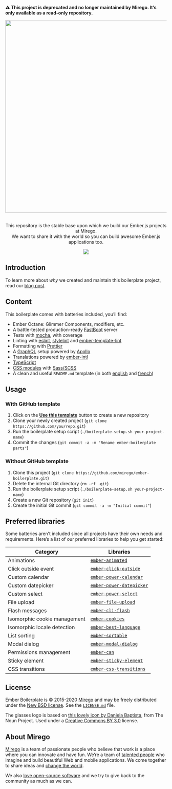**⚠️ This project is deprecated and no longer maintained by Mirego. It’s only available as a read-only repository.**

<div align="center">
  <img src="https://user-images.githubusercontent.com/11348/51911477-f2b17880-239f-11e9-89aa-8cf94e957155.png" width="600" />
  <p><br />This repository is the stable base upon which we build our Ember.js projects at Mirego.<br />We want to share it with the world so you can build awesome Ember.js applications too.</p>
  <a href="https://github.com/mirego/ember-boilerplate/actions/workflows/ci.yaml"><img src="https://github.com/mirego/ember-boilerplate/actions/workflows/ci.yaml/badge.svg" /></a>
</div>

## Introduction

To learn more about _why_ we created and maintain this boilerplate project, read our [blog post](https://shift.mirego.com/en/boilerplate-projects).

## Content

This boilerplate comes with batteries included, you’ll find:

- Ember Octane: Glimmer Components, modifiers, etc.
- A battle-tested production-ready [FastBoot](https://ember-fastboot.com) server
- Tests with [mocha](https://mochajs.org), with coverage
- Linting with [eslint](https://eslint.org), [stylelint](https://stylelint.io) and [ember-template-lint](https://github.com/ember-template-lint/ember-template-lint)
- Formatting with [Prettier](https://prettier.io)
- A [GraphQL](https://graphql.org) setup powered by [Apollo](https://www.apollographql.com)
- Translations powered by [ember-intl](https://github.com/ember-intl/ember-intl)
- [TypeScript](https://www.typescriptlang.org)
- [CSS modules](https://github.com/salsify/ember-css-modules) with [Sass/SCSS](https://sass-lang.com)
- A clean and useful `README.md` template (in both [english](./BOILERPLATE_README.md) and [french](./BOILERPLATE_README.fr.md))

## Usage

### With GitHub template

1. Click on the [**Use this template**](https://github.com/mirego/ember-boilerplate/generate) button to create a new repository
2. Clone your newly created project (`git clone https://github.com/you/repo.git`)
3. Run the boilerplate setup script (`./boilerplate-setup.sh your-project-name`)
4. Commit the changes (`git commit -a -m "Rename ember-boilerplate parts"`)

### Without GitHub template

1. Clone this project (`git clone https://github.com/mirego/ember-boilerplate.git`)
2. Delete the internal Git directory (`rm -rf .git`)
3. Run the boilerplate setup script (`./boilerplate-setup.sh your-project-name`)
4. Create a new Git repository (`git init`)
5. Create the initial Git commit (`git commit -a -m "Initial commit"`)

## Preferred libraries

Some batteries aren’t included since all projects have their own needs and requirements. Here’s a list of our preferred libraries to help you get started:

| Category                     | Libraries                                                                        |
| ---------------------------- | -------------------------------------------------------------------------------- |
| Animations                   | [`ember-animated`](https://www.npmjs.com/package/ember-animated)                 |
| Click outside event          | [`ember-click-outside`](https://www.npmjs.com/package/ember-click-outside)       |
| Custom calendar              | [`ember-power-calendar`](https://www.npmjs.com/package/ember-power-calendar)     |
| Custom datepicker            | [`ember-power-datepicker`](https://www.npmjs.com/package/ember-power-datepicker) |
| Custom select                | [`ember-power-select`](https://www.npmjs.com/package/ember-power-select)         |
| File upload                  | [`ember-file-upload`](https://www.npmjs.com/package/ember-file-upload)           |
| Flash messages               | [`ember-cli-flash`](https://www.npmjs.com/package/ember-cli-flash)               |
| Isomorphic cookie management | [`ember-cookies`](https://www.npmjs.com/package/ember-cookies)                   |
| Isomorphic locale detection  | [`ember-best-language`](https://www.npmjs.com/package/ember-best-language)       |
| List sorting                 | [`ember-sortable`](https://www.npmjs.com/package/ember-sortable)                 |
| Modal dialog                 | [`ember-modal-dialog`](https://www.npmjs.com/package/ember-modal-dialog)         |
| Permissions management       | [`ember-can`](https://www.npmjs.com/package/ember-can)                           |
| Sticky element               | [`ember-sticky-element`](https://www.npmjs.com/package/ember-sticky-element)     |
| CSS transitions              | [`ember-css-transitions`](https://www.npmjs.com/package/ember-css-transitions)   |

## License

Ember Boilerplate is © 2015-2020 [Mirego](https://www.mirego.com) and may be freely distributed under the [New BSD license](http://opensource.org/licenses/BSD-3-Clause). See the [`LICENSE.md`](https://github.com/mirego/ember-boilerplate/blob/master/LICENSE.md) file.

The glasses logo is based on [this lovely icon by Daniela Baptista](https://thenounproject.com/term/glasses/789701), from The Noun Project. Used under a [Creative Commons BY 3.0](http://creativecommons.org/licenses/by/3.0/) license.

## About Mirego

[Mirego](https://www.mirego.com) is a team of passionate people who believe that work is a place where you can innovate and have fun. We’re a team of [talented people](https://life.mirego.com) who imagine and build beautiful Web and mobile applications. We come together to share ideas and [change the world](http://www.mirego.org).

We also [love open-source software](https://open.mirego.com) and we try to give back to the community as much as we can.
